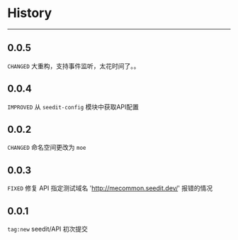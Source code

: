 # History

---

## 0.0.5

`CHANGED` 大重构，支持事件监听，太花时间了。。

## 0.0.4

`IMPROVED` 从 `seedit-config` 模块中获取API配置

## 0.0.2
`CHANGED` 命名空间更改为 `moe`


## 0.0.3
`FIXED` 修复 API 指定测试域名 'http://mecommon.seedit.dev/' 报错的情况

## 0.0.1

`tag:new` seedit/API 初次提交




